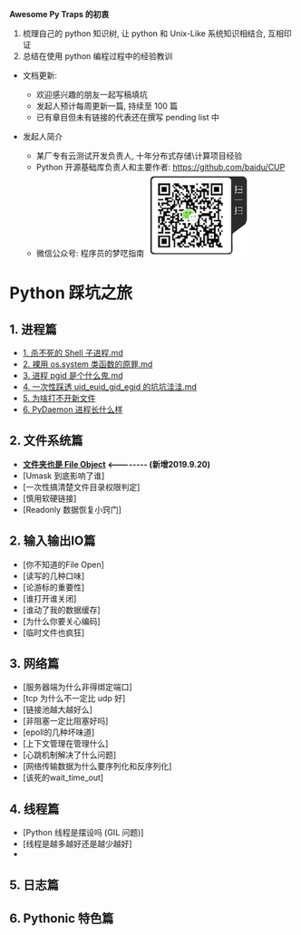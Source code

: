 **Awesome Py Traps 的初衷**
1. 梳理自己的 python 知识树, 让 python 和 Unix-Like 系统知识相结合, 互相印证 
2. 总结在使用 python 编程过程中的经验教训


- 文档更新:
  - 欢迎感兴趣的朋友一起写稿填坑
  - 发起人预计每周更新一篇, 持续至 100 篇
  - 已有章目但未有链接的代表还在撰写 pending list 中

- 发起人简介
  - 某厂专有云测试开发负责人, 十年分布式存储\计算项目经验
  - Python 开源基础库负责人和主要作者: https://github.com/baidu/CUP
  - 微信公众号: 程序员的梦呓指南 ![](weixin_nosign.png)


# Python 踩坑之旅

## 1. 进程篇

- [1. 杀不死的 Shell 子进程.md](./1_process/其一杀不死的shell子进程.md)
- [2. 裸用 os.system 类函数的原罪.md](./1_process/其二裸用类os.system函数的原罪.md)
- [3. 进程 pgid 是个什么鬼.md](./1_process/其三pgid是个什么鬼.md)
- [4. 一次性踩透 uid_euid_gid_egid 的坑坑洼洼.md](./1_process/其四一次性踩透uid_euid_gid_egid的坑坑洼洼.md)
- [5. 为啥打不开新文件](./1_process/其五为啥打不开新文件.md)
- [6. PyDaemon 进程长什么样]()

## 2. 文件系统篇

- **[文件夹也是 File Object](./2_filesystem/其一目录也是个文件.md) <-------- (新增2019.9.20)**
- [Umask 到底影响了谁]
- [一次性搞清楚文件目录权限判定]
- [慎用软硬链接]
- [Readonly 数据恢复小窍门]


## 2. 输入输出IO篇

- [你不知道的File Open]
- [读写的几种口味]
- [论游标的重要性]
- [谁打开谁关闭]
- [谁动了我的数据缓存]
- [为什么你要关心编码]
- [临时文件也疯狂]

## 3. 网络篇

- [服务器端为什么非得绑定端口]
- [tcp 为什么不一定比 udp 好]
- [链接池越大越好么]
- [非阻塞一定比阻塞好吗]
- [epoll的几种坏味道]
- [上下文管理在管理什么]
- [心跳机制解决了什么问题]
- [网络传输数据为什么要序列化和反序列化]
- [该死的wait_time_out]

## 4. 线程篇

- [Python 线程是摆设吗 (GIL 问题)]
- [线程是越多越好还是越少越好]
- 

## 5. 日志篇

## 6. Pythonic 特色篇
